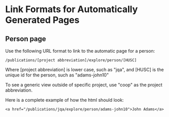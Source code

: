 # Link Formats for Automatically Generated Pages

## Person page

Use the following URL format to link to the automatic page for a person:

	/publications/[project abbreviation]/explore/person/[HUSC]

Where [project abbreviation] is lower case, such as "jqa", and [HUSC] is the unique id for the person, such as "adams-john10"

To see a generic view outside of specific project, use "coop" as the project abbreviation.

Here is a complete example of how the html should look:

	<a href="/publications/jqa/explore/person/adams-john10">John Adams</a>





